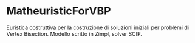 # MatheuristicForVBP
Euristica costruttiva per la costruzione di soluzioni iniziali per problemi di Vertex Bisection.
Modello scritto in Zimpl, solver SCIP.

